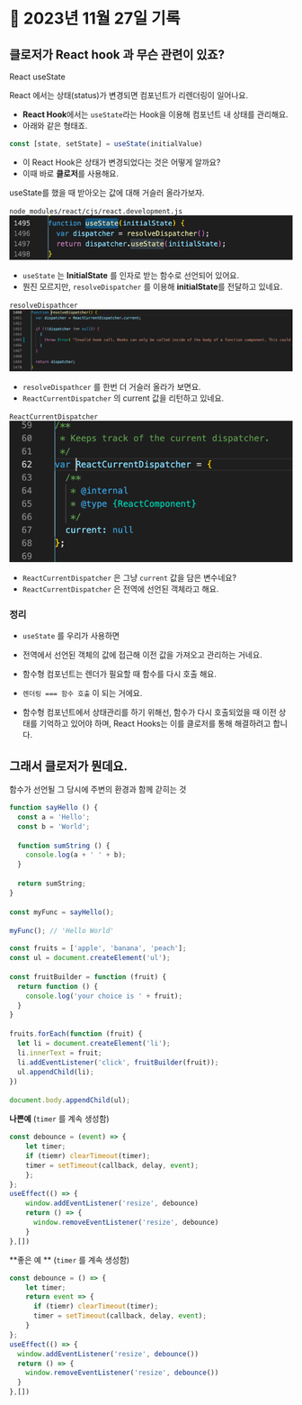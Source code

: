 # 📝 2023년 11월 27일 기록

## 클로저가 React hook 과 무슨 관련이 있죠?

React useState

React 에서는 상태(status)가 변경되면 컴포넌트가 리렌더링이 일어나요.
- **React Hook**에서는 `useState`라는 Hook을 이용해 컴포넌트 내 상태를 관리해요.
- 아래와 같은 형태죠.
```typescript
const [state, setState] = useState(initialValue)
```

- 이 React Hook은 상태가 변경되었다는 것은 어떻게 알까요?
- 이때 바로 **클로저**를 사용해요.

useState를 했을 때 받아오는 값에 대해 거슬러 올라가보자.

`node_modules/react/cjs/react.development.js`
![img.png](img.png)
- `useState` 는 **InitialState** 를 인자로 받는 함수로 선언되어 있어요.
- 뭔진 모르지만, `resolveDispatcher` 를 이용해 **initialState**를 전달하고 있네요.

`resolveDispathcer`
![img_1.png](img_1.png)
- `resolveDispathcer` 를 한번 더 거슬러 올라가 보면요.
- `ReactCurrentDispatcher` 의 current 값을 리턴하고 있네요.

`ReactCurrentDispatcher`
![img_2.png](img_2.png)
- `ReactCurrentDispatcher` 은 그냥 `current` 값을 담은 변수네요?
- `ReactCurrentDispatcher` 은 전역에 선언된 객체라고 해요.

### 정리
- `useState` 를 우리가 사용하면
- 전역에서 선언된 객체의 값에 접근해 이전 값을 가져오고 관리하는 거네요. 

- 함수형 컴포넌트는 렌더가 필요할 때 함수를 다시 호출 해요.
- `렌더링 === 함수 호출`  이 되는 거에요.
- 함수형 컴포넌트에서 상태관리를 하기 위해선, 함수가 다시 호출되었을 때 이전 상태를 기억하고 있어야 하며, React Hooks는 이를 클로저를 통해 해결하려고 합니다.


## 그래서 클로저가 뭔데요.
함수가 선언될 그 당시에 주변의 환경과 함께 갇히는 것

```typescript jsx
function sayHello () {
  const a = 'Hello';
  const b = 'World';
  
  function sumString () {
    console.log(a + ' ' + b);
  }
  
  return sumString;
}

const myFunc = sayHello();

myFunc(); // 'Hello World'
```

```typescript
const fruits = ['apple', 'banana', 'peach'];
const ul = document.createElement('ul');

const fruitBuilder = function (fruit) {
  return function () {
    console.log('your choice is ' + fruit);
  }
}

fruits.forEach(function (fruit) {
  let li = document.createElement('li');
  li.innerText = fruit;
  li.addEventListener('click', fruitBuilder(fruit));
  ul.appendChild(li);
})

document.body.appendChild(ul);
```


**나쁜예** (`timer` 를 계속 생성함)
```typescript jsx
const debounce = (event) => {
    let timer;
    if (tiemr) clearTimeout(timer);
    timer = setTimeout(callback, delay, event);
    };
};
useEffect(() => {
    window.addEventListener('resize', debounce)
    return () => {
      window.removeEventListener('resize', debounce)
    }
},[])
```

**좋은 예 ** (`timer` 를 계속 생성함)
```typescript jsx
const debounce = () => {
    let timer;
    return event => {
      if (tiemr) clearTimeout(timer);
      timer = setTimeout(callback, delay, event);
    }
};
useEffect(() => {
  window.addEventListener('resize', debounce())
  return () => {
    window.removeEventListener('resize', debounce())
  }
},[])
```
